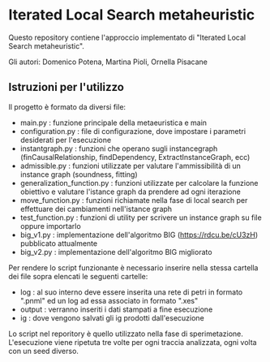 # Iterated Local Search metaheuristic

Questo repository contiene l'approccio implementato di
"Iterated Local Search metaheuristic".

Gli autori: Domenico Potena, Martina Pioli, Ornella Pisacane

## Istruzioni per l'utilizzo

Il progetto è formato da diversi file:
- main.py : funzione principale della metaeuristica e main
- configuration.py : file di configurazione, dove impostare i parametri desiderati per l'esecuzione
- instantgraph.py : funzioni che operano sugli instancegraph (finCausalRelationship, findDependency, ExtractInstanceGraph, ecc)
- admissible.py : funzioni utilizzate per valutare l'ammissibilità di un instance graph (soundness, fitting)
- generalization_function.py : funzioni utilizzate per calcolare la funzione obiettivo e valutare l'istance graph da prendere ad ogni iterazione
- move_function.py : funzioni richiamate nella fase di local search per effettuare dei cambiamenti nell'istance graph
- test_function.py : funzioni di utility per scrivere un instance graph su file oppure importarlo
- big_v1.py : implementazione dell'algoritmo BIG (https://rdcu.be/cU3zH) pubblicato attualmente
- big_v2.py : implementazione dell'algoritmo BIG migliorato

Per rendere lo script funzionante è necessario inserire nella stessa cartella dei file sopra elencati le seguenti cartelle:
- log : al suo interno deve essere inserita una rete di petri in formato ".pnml" ed un log ad essa associato in formato ".xes"
- output : verranno inseriti i dati stampati a fine esecuzione
- ig : dove vengono salvati gli ig prodotti dall'esecuzione

Lo script nel reporitory è quello utilizzato nella fase di sperimetazione. L'esecuzione viene ripetuta tre volte per ogni traccia analizzata, ogni volta con un seed diverso.
